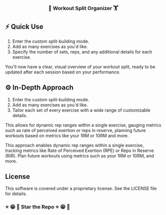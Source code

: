 <p align="center">
  <h3 align="center">💪 Workout Split Organizer 🏋️</h3>
</p>



## ⚡ Quick Use

1. Enter the custom split-building mode.
2. Add as many exercises as you'd like.
3. Specify the number of sets, reps, and any additional details for each exercise.

You'll now have a clear, visual overview of your workout split,
ready to be updated after each session based on your performance.

## ⚙ In-Depth Approach

1. Enter the custom split-building mode.
2. Add as many exercises as you'd like.
3. Tailor each set of every exercise with a wide range of customizable details.

This allows for dynamic rep ranges within a single exercise,
gauging metrics such as rate of perceived exertion or reps in reserve,
planning future workouts based on metrics like your 1RM or 10RM and more.

This approach enables dynamic rep ranges within a single exercise,
tracking metrics like Rate of Perceived Exertion (RPE) or Reps in Reserve (RIR).
Plan future workouts using metrics such as your 1RM or 10RM, and more.

## License

This software is covered under a proprietary license. See the LICENSE file for details.



### ⭐ 😁 🌟 Star the Repo ⭐ 😁 🌟

